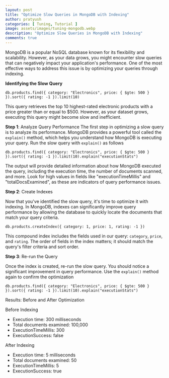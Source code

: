 ```yaml
---
layout: post
title: "Optimize Slow Queries in MongoDB with Indexing"
author: pratyush
categories: [ Tuning, Tutorial ]
image: assets/images/tuning-mongodb.webp
description: "Optimize Slow Queries in MongoDB with Indexing"
comments: true
---
```


MongoDB is a popular NoSQL database known for its flexibility and scalability. However, as your data grows, you might encounter slow queries that can negatively impact your application's performance. One of the most effective ways to address this issue is by optimizing your queries through indexing.

**Identifying the Slow Query**
```
db.products.find({ category: "Electronics", price: { $gte: 500 } }).sort({ rating: -1 }).limit(10)
```

This query retrieves the top 10 highest-rated electronic products with a price greater than or equal to $500. However, as your dataset grows, executing this query might become slow and inefficient.

**Step 1**: Analyze Query Performance
The first step in optimizing a slow query is to analyze its performance. MongoDB provides a powerful tool called the `explain()` method, which helps you understand how MongoDB is executing your query. Run the slow query with `explain()` as follows
```
db.products.find({ category: "Electronics", price: { $gte: 500 } }).sort({ rating: -1 }).limit(10).explain("executionStats")
```

The output will provide detailed information about how MongoDB executed the query, including the execution time, the number of documents scanned, and more. Look for high values in fields like "executionTimeMillis" and "totalDocsExamined", as these are indicators of query performance issues.

**Step 2**: Create Indexes

Now that you've identified the slow query, it's time to optimize it with indexing. In MongoDB, indexes can significantly improve query performance by allowing the database to quickly locate the documents that match your query criteria.
```
db.products.createIndex({ category: 1, price: 1, rating: -1 })
```

This compound index includes the fields used in our query: `category`, `price`, and `rating`. The order of fields in the index matters; it should match the query's filter criteria and sort order.

**Step 3**: Re-run the Query

Once the index is created, re-run the slow query. You should notice a significant improvement in query performance. Use the `explain()` method again to confirm the optimization
```
db.products.find({ category: "Electronics", price: { $gte: 500 } }).sort({ rating: -1 }).limit(10).explain("executionStats")
```

Results: Before and After Optimization

Before Indexing
* Execution time: 300 milliseconds
* Total documents examined: 100,000
* ExecutionTimeMillis: 300
* ExecutionSuccess: false

After Indexing
* Execution time: 5 milliseconds
* Total documents examined: 50
* ExecutionTimeMillis: 5
* ExecutionSuccess: true
